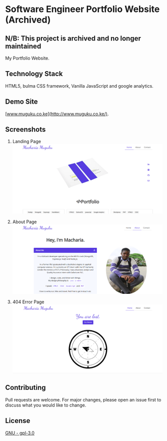 # Software Engineer Portfolio Website (Archived)

## N/B: This project is archived and no longer maintained

My Portfolio Website.

## Technology Stack

HTML5, bulma CSS framework, Vanilla JavaScript and google analytics.

## Demo Site

[www.muguku.co.ke](http://www.muguku.co.ke/).

## Screenshots

1. Landing Page
   ![picture alt](/images/screenshots/landingpage.png "www.muguku.co.ke/")

2. About Page
   ![picture alt](/images/screenshots/aboutmepage.png "http://www.muguku.co.ke/about")

3. 404 Error Page
   ![picture alt](/images/screenshots/404errorpage.png "http://www.muguku.co.ke/anything")

## Contributing

Pull requests are welcome. For major changes, please open an issue first to discuss what you would like to change.

## License

[GNU - gpl-3.0](https://choosealicense.com/licenses/gpl-3.0/)
